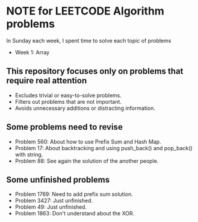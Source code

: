# NOTE for LEETCODE Algorithm problems

In Sunday each week, I spent time to solve each topic of problems

+ Week 1: Array

## This repository focuses only on problems that require real attention

+ Excludes trivial or easy-to-solve problems.
+ Filters out problems that are not important.
+ Avoids unnecessary additions or distracting information.

## Some problems need to revise

+ Problem 560: About how to use Prefix Sum and Hash Map.
+ Problem 17: About backtracking and using push_back() and pop_back() with string.
+ Problem 88: See again the solution of the another people.

## Some unfinished problems

+ Problem 1769: Need to add prefix sum solution.
+ Problem 3427: Just unfinished.
+ Problem 49: Just unfinished.
+ Problem 1863: Don't understand about the XOR.
